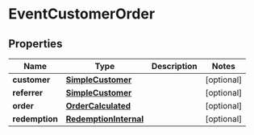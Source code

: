 

# EventCustomerOrder


## Properties

| Name | Type | Description | Notes |
|------------ | ------------- | ------------- | -------------|
|**customer** | [**SimpleCustomer**](SimpleCustomer.md) |  |  [optional] |
|**referrer** | [**SimpleCustomer**](SimpleCustomer.md) |  |  [optional] |
|**order** | [**OrderCalculated**](OrderCalculated.md) |  |  [optional] |
|**redemption** | [**RedemptionInternal**](RedemptionInternal.md) |  |  [optional] |



